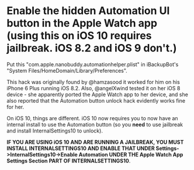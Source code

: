 # Enable the hidden Automation UI button in the Apple Watch app (using this on iOS 10 requires jailbreak. iOS 8.2 and iOS 9 don't.)

Put this "com.apple.nanobuddy.automationhelper.plist" in iBackupBot's "System Files/HomeDomain/Library/Preferences".

This hack was originally found by @hamzasood it worked for him on his iPhone 6 Plus running iOS 8.2. Also, @angelXwind tested it on her iOS 8 device - she apparently ported the Apple Watch app to her device, and she also reported that the Automation button unlock hack evidently works fine for her.

On iOS 10, things are different. iOS 10 now requires you to now have an internal install to use the Automation button (so you **need** to use jailbreak and install InternalSettings10 to unlock).

**IF YOU ARE USING iOS 10 AND ARE RUNNING A JAILBREAK, YOU MUST INSTALL INTERNALSETTINGS10 AND ENABLE THAT UNDER Settings->InternalSettings10->Enable Automation UNDER THE Apple Watch App Settings Section PART OF INTERNALSETTINGS10**.
